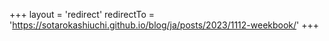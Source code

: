 +++
layout = 'redirect'
redirectTo = 'https://sotarokashiuchi.github.io/blog/ja/posts/2023/1112-weekbook/'
+++
